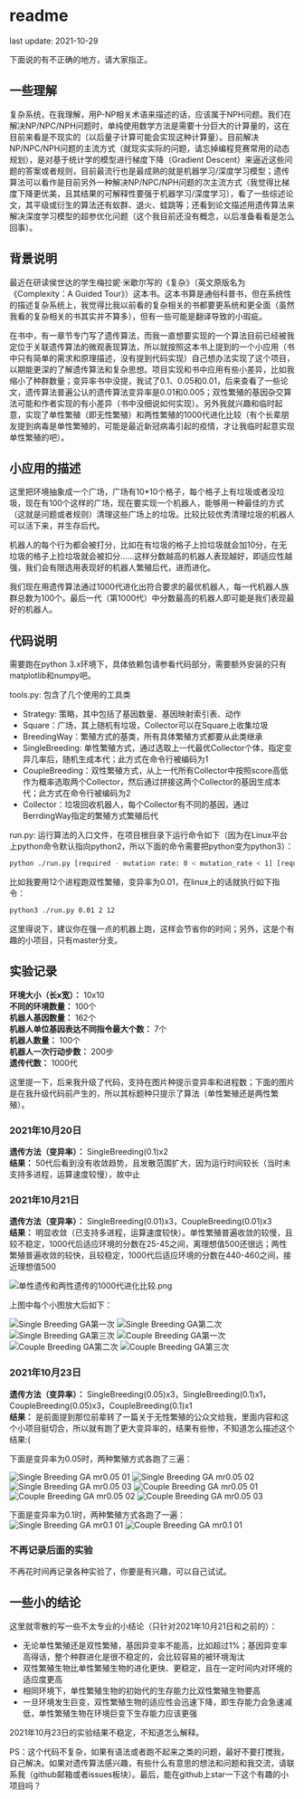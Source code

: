 # readme

last update: 2021-10-29

下面说的有不正确的地方，请大家指正。

## 一些理解

复杂系统，在我理解，用P-NP相关术语来描述的话，应该属于NPH问题。我们在解决NP/NPC/NPH问题时，单纯使用数学方法是需要十分巨大的计算量的，这在目前来看是不现实的（以后量子计算可能会实现这种计算量）。目前解决NP/NPC/NPH问题的主流方式（就现实实际的问题，请忘掉编程竞赛常用的动态规划），是对基于统计学的模型进行梯度下降（Gradient Descent）来逼近这些问题的答案或者规则，目前最流行也是最成熟的就是机器学习/深度学习模型；遗传算法可以看作是目前另外一种解决NP/NPC/NPH问题的次主流方式（我觉得比梯度下降更优美，且其结果的可解释性要强于机器学习/深度学习），看了一些综述论文，其平级或衍生的算法还有蚁群、退火、蛙跳等；还看到论文描述用遗传算法来解决深度学习模型的超参优化问题（这个我目前还没有概念，以后准备看看是怎么回事）。

## 背景说明

最近在研读侯世达的学生梅拉妮·米歇尔写的《复杂》（英文原版名为《Complexity：A Guided Tour》）这本书。这本书算是通俗科普书，但在系统性的描述复杂系统上，我觉得比我以前看的复杂相关的书都要更系统和更全面（虽然我看的复杂相关的书其实并不算多），但有一些可能是翻译导致的小瑕疵。

在书中，有一章节专门写了遗传算法，而我一直想要实现的一个算法目前已经被我定位于关联遗传算法的微观表现算法，所以就按照这本书上提到的一个小应用（书中只有简单的需求和原理描述，没有提到代码实现）自己想办法实现了这个项目，以期能更深的了解遗传算法和复杂思想。项目实现和书中应用有些小差异，比如我缩小了种群数量；变异率书中没提，我试了0.1、0.05和0.01，后来查看了一些论文，遗传算法普遍公认的遗传算法变异率是0.01和0.005；双性繁殖的基因杂交算法可能和作者实现的有小差异（书中没细说如何实现）。另外我就兴趣和临时起意，实现了单性繁殖（即无性繁殖）和两性繁殖的1000代进化比较（有个长辈朋友提到病毒是单性繁殖的，可能是最近新冠病毒引起的疫情，才让我临时起意实现单性繁殖的吧）。

## 小应用的描述

这里把环境抽象成一个广场，广场有10*10个格子，每个格子上有垃圾或者没垃圾，现在有100个这样的广场，现在要实现一个机器人，能够用一种最佳的方式（这就是问题或者规则）清理这些广场上的垃圾。比较比较优秀清理垃圾的机器人可以活下来，并生存后代。

机器人的每个行为都会被打分，比如在有垃圾的格子上捡垃圾就会加10分，在无垃圾的格子上捡垃圾就会被扣分……这样分数越高的机器人表现越好，即适应性越强，我们会有限选用表现好的机器人繁殖后代，进而进化。

我们现在用遗传算法通过1000代进化出符合要求的最优机器人，每一代机器人族群总数为100个。最后一代（第1000代）中分数最高的机器人即可能是我们表现最好的机器人。

## 代码说明

需要跑在python 3.x环境下，具体依赖包请参看代码部分，需要额外安装的只有matplotlib和numpy吧。

tools.py: 包含了几个使用的工具类

- Strategy: 策略，其中包括了基因数量、基因映射索引表、动作
- Square：广场，其上随机有垃圾，Collector可以在Square上收集垃圾
- BreedingWay：繁殖方式的基类，所有具体繁殖方式都要从此类继承
- SingleBreeding: 单性繁殖方式，通过选取上一代最优Collector个体，指定变异几率后，随机生成本代；此方式在命令行被编码为1
- CoupleBreeding：双性繁殖方式，从上一代所有Collector中按照score高低作为概率选取两个Collector，然后通过拼接这两个Collector的基因生成本代；此方式在命令行被编码为2
- Collector：垃圾回收机器人，每个Collector有不同的基因，通过BerrdingWay指定的繁殖方式繁殖后代

run.py: 运行算法的入口文件，在项目根目录下运行命令如下（因为在Linux平台上python命令默认指向python2，所以下面的命令需要把python变为python3）：

```bash
python ./run.py [required - mutation rate: 0 < mutation_rate < 1] [required - breeding way: 1-single breeding; 2-couple breeding] [optional - processor number, default: 8]
```

比如我要用12个进程跑双性繁殖，变异率为0.01，在linux上的话就执行如下指令：

```bash
python3 ./run.py 0.01 2 12
```

这里得说下，建议你在强一点的机器上跑，这样会节省你的时间；另外，这是个有趣的小项目，只有master分支。

## 实验记录

**环境大小（长x宽）：** 10x10  
**不同的环境数量：** 100个  
**机器人基因数量：** 162个  
**机器人单位基因表达不同指令最大个数：** 7个  
**机器人数量：** 100个  
**机器人一次行动步数：** 200步  
**遗传代数：** 1000代  

这里提一下，后来我升级了代码，支持在图片种提示变异率和进程数；下面的图片是在我升级代码前产生的，所以其标题种只提示了算法（单性繁殖还是两性繁殖）。

### 2021年10月20日

**遗传方法（变异率）：** SingleBreeding(0.1)x2  
**结果：** 50代后看到没有收敛趋势，且发散范围扩大，因为运行时间较长（当时未支持多进程，运算速度较慢），故中止

### 2021年10月21日

**遗传方法（变异率）：** SingleBreeding(0.01)x3，CoupleBreeding(0.01)x3  
**结果：** 明显收敛（已支持多进程，运算速度较快）。单性繁殖普遍收敛的较慢，且较不稳定，1000代后适应环境的分数在25-45之间，离理想值500还很远；两性繁殖普遍收敛的较快，且较稳定，1000代后适应环境的分数在440-460之间，接近理想值500

![单性遗传和两性遗传的1000代进化比较.png](./img/单性遗传和两性遗传的1000代进化比较.png)

上图中每个小图放大后如下：

![Single Breeding GA第一次](./img/ga_single_breeding_01.png)
![Single Breeding GA第二次](./img/ga_single_breeding_02.png)
![Single Breeding GA第三次](./img/ga_single_breeding_03.png)
![Couple Breeding GA第一次](./img/ga_couple_breeding_01.png)
![Couple Breeding GA第二次](./img/ga_couple_breeding_02.png)
![Couple Breeding GA第三次](./img/ga_couple_breeding_03.png)

### 2021年10月23日

**遗传方法（变异率）：** SingleBreeding(0.05)x3，SingleBreeding(0.1)x1，CoupleBreeding(0.05)x3，CoupleBreeding(0.1)x1  
**结果：** 是前面提到那位前辈转了一篇关于无性繁殖的公众文给我，里面内容和这个小项目挺切合，所以就有跑了更大变异率的，结果有些惨，不知道怎么描述这个结果:(

下面是变异率为0.05时，两种繁殖方式各跑了三遍：

![Single Breeding GA mr0.05 01](./img/ga_single_breeding_mr0.05_01.png)
![Single Breeding GA mr0.05 02](./img/ga_single_breeding_mr0.05_02.png)
![Single Breeding GA mr0.05 03](./img/ga_single_breeding_mr0.05_03.png)
![Couple Breeding GA mr0.05 01](./img/ga_couple_breeding_mr0.05_01.png)
![Couple Breeding GA mr0.05 02](./img/ga_couple_breeding_mr0.05_02.png)
![Couple Breeding GA mr0.05 03](./img/ga_couple_breeding_mr0.05_03.png)

下面是变异率为0.1时，两种繁殖方式各跑了一遍：
![Single Breeding GA mr0.1 01](./img/ga_single_breeding_mr0.1_01.png)
![Couple Breeding GA mr0.1 01](./img/ga_couple_breeding_mr0.1_01.png)

### 不再记录后面的实验

不再花时间再记录各种实验了，你要是有兴趣，可以自己试试。

## 一些小的结论

这里就零散的写一些不太专业的小结论（只针对2021年10月21日和之前的）：

- 无论单性繁殖还是双性繁殖，基因异变率不能高，比如超过1%；基因异变率高得话，整个种群进化是很不稳定的，会比较容易的被环境淘汰
- 双性繁殖生物比单性繁殖生物的进化更快、更稳定，且在一定时间内对环境的适应度更高
- 相同环境下，单性繁殖生物的初始代的生存能力比双性繁殖生物要高
- 一旦环境发生巨变，双性繁殖生物的适应性会迅速下降，即生存能力会急速减低，单性繁殖生物在环境巨变下生存能力应该更强

2021年10月23日的实验结果不稳定，不知道怎么解释。

PS：这个代码不复杂，如果有语法或者跑不起来之类的问题，最好不要打搅我，自己解决。如果对遗传算法感兴趣，有些什么有意思的想法和问题和我交流，请联系我（github邮箱或者issues板块）。最后，能在github上star一下这个有趣的小项目吗？
